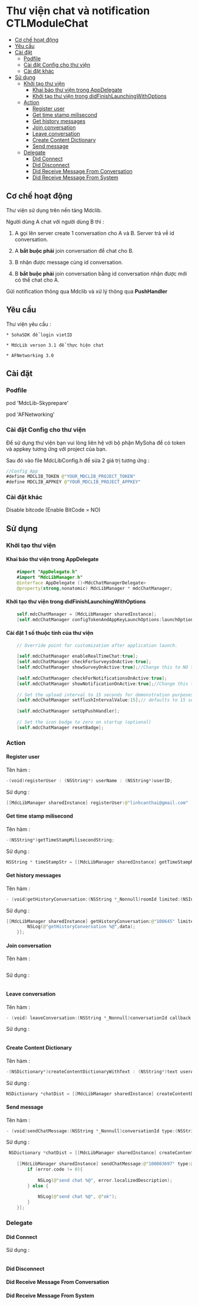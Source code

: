 # Thư viện chat và notification CTLModuleChat
* [Cơ chế hoạt động](#cơ-chế-hoạt-động)
* [Yêu cầu](#yêu-cầu)
* [Cài đặt](#cài-đặt)
    * [Podfile](#podfile)
    * [Cài đặt Config cho thư viện](#cài-đặt-config-cho-thư-viện)
    * [Cài đặt khác](#cài-đặt-khác)
* [Sử dụng](#sử-dụng)
    * [Khởi tạo thư viện](#khởi-tạo-thư-viện)
        * [Khai báo thư viện trong AppDelegate](#khai-báo-thư-viện-trong-appdelegate)
        * [Khởi tạo thư viện trong didFinishLaunchingWithOptions](#khởi-tạo-thư-viện-trong-didfinishlaunchingwithoptions)
    * [Action](#action)
        * [Register user](#register-user)
        * [Get time stamp milisecond](#get-time-stamp-milisecond)
        * [Get history messages](#get-history-messages)
        * [Join conversation](#join-conversation)
        * [Leave conversation](#leave-conversation)
        * [Create Content Dictionary](#create-content-dictionary)
        * [Send message](#send-message)
    * [Delegate](#delegate)
        * [Did Connect](#did-connect)
        * [Did Disconnect](#did-disconnect)
        * [Did Receive Message From Conversation](#did-receive-message-from-conversation)
        * [Did Receive Message From System](#did-receive-message-from-system)
    

## Cơ chế hoạt động
Thư viện sử dụng trên nền tảng Mdclib.

Người dùng A chat với người dùng B thì :

1. A gọi lên server create 1 conversation cho A và B. Server trả về id conversation.

2. A **bắt buộc phải** join conversation để chat cho B.

3. B nhận được message cùng id conversation.

4. B **bắt buộc phải** join conversation bằng id conversation nhận được mới có thể chat cho A.

Gửi notification thông qua Mdclib và xử lý thông qua **PushHandler**

## Yêu cầu

Thư viện yêu cầu :

    * SohaSDK để login vietID
    
    * MdcLib verson 3.1 để thực hiện chat
    
    * AFNetworking 3.0
    

## Cài đặt
### Podfile
pod 'MdcLib-Skyprepare'

pod 'AFNetworking'

### Cài đặt Config cho thư viện

Để sử dụng thư viện bạn vui lòng liên hệ với bộ phận MySoha để có token và appkey tương ứng với project của bạn.

Sau đó vào file MdcLibConfig.h để sửa 2 giá trị tương ứng :
```swift
//Config App
#define MDCLIB_TOKEN @"YOUR_MDCLIB_PROJECT_TOKEN"
#define MDCLIB_APPKEY @"YOUR_MDCLIB_PROJECT_APPKEY"
```


### Cài đặt khác

Disable bitcode (Enable BitCode = NO)

## Sử dụng
### Khởi tạo thư viện
#### Khai báo thư viện trong AppDelegate

```swift
    #import "AppDelegate.h"
    #import "MdcLibManager.h"
    @interface AppDelegate ()<MdcChatManagerDelegate>
    @property(strong,nonatomic) MdcLibManager * mdcChatManager;
```

#### Khởi tạo thư viện trong didFinishLaunchingWithOptions

```swift
    self.mdcChatManager = [MdcLibManager sharedInstance];
    [self.mdcChatManager configTokenAndAppKeyLaunchOptions:launchOptions];
```

#### Cài đặt 1 số thuộc tính của thư viện

```swift
    // Override point for customization after application launch.
    
    [self.mdcChatManager enableRealTimeChat:true];
    [self.mdcChatManager checkForSurveysOnActive:true];
    [self.mdcChatManager showSurveyOnActive:true];//Change this to NO to show your surveys manually.
    
    [self.mdcChatManager checkForNotificationsOnActive:true];
    [self.mdcChatManager showNotificationOnActive:true];//Change this to NO to show your notifs manually.
    
    // Set the upload interval to 15 seconds for demonstration purposes. This would be overkill for most applications.
    [self.mdcChatManager setflushIntervalValue:15];// defaults to 15 seconds
    
    [self.mdcChatManager setUpPushHandler];
    
    // Set the icon badge to zero on startup (optional)
    [self.mdcChatManager resetBadge];
```

### Action
#### Register user
Tên hàm :

```swift
-(void)registerUser : (NSString*) userName : (NSString*)userID;
```
Sử dụng :

```swift
[[MdcLibManager sharedInstance] registerUser:@"linhcanthai@gmail.com" :@"linhcanthai"];
```

#### Get time stamp milisecond

Tên hàm :

```swift
-(NSString*)getTimeStampMilisecondString;
```

Sử dụng :

```swift
NSString * timeStampStr = [[MdcLibManager sharedInstance] getTimeStampMilisecondString];
```

#### Get history messages
Tên hàm :

```swift
- (void)getHistoryConversation:(NSString *_Nonnull)roomId limited:(NSInteger)limit timestamp:(NSString*)timestamp callback:(void (^ _Nullable)(NSDictionary *_Nullable data))response;
```

Sử dụng :

```swift
[[MdcLibManager sharedInstance] getHistoryConversation:@"100645" limited:20 timestamp:timeStampStr callback:^(NSDictionary * _Nullable data) {
        NSLog(@"getHistoryConversation %@",data);
    }];
```

#### Join conversation
Tên hàm :

```swift

```

Sử dụng :

```swift

```
#### Leave conversation
Tên hàm :

```swift
- (void) leaveConversation:(NSString *_Nonnull)conversationId callback:(void (^_Nullable)(NSError *_Nullable error))response;
```

Sử dụng :

```swift

```

#### Create Content Dictionary
Tên hàm :

```swift
-(NSDictionary*)createContentDictionaryWithText : (NSString*)text userAvatar : (NSString*)userAvatar userName : (NSString *)userName valueComment : (NSString*) valueComment;
```

Sử dụng :

```swift
NSDictionary *chatDist = [[MdcLibManager sharedInstance] createContentDictionaryWithText:@"day la text" userAvatar:@"imageLink" userName:@"userName" valueComment:@"valueComment"];
```

#### Send message
Tên hàm :

```swift
- (void)sendChatMessage:(NSString *_Nonnull)conversationId type:(NSString *_Nullable)type subConversationId:(NSString*)subConversationId content:(NSDictionary *_Nonnull)content callback:(void (^ _Nullable)(NSError *_Nullable error))response;
```

Sử dụng :

```swift
 NSDictionary *chatDist = [[MdcLibManager sharedInstance] createContentDictionaryWithText:@"day la text" userAvatar:@"imageLink" userName:@"userName" valueComment:@"valueComment"];
    
    [[MdcLibManager sharedInstance] sendChatMessage:@"100003697" type:@"message" subConversationId:@"" content:chatDist callback:^(NSError * _Nullable error) {
        if (error.code != 0){
            
            NSLog(@"send chat %@", error.localizedDescription);
        } else {
            
            NSLog(@"send chat %@", @"ok");
        }
    }];

```



### Delegate
#### Did Connect
Sử dụng :

```swift

```

#### Did Disconnect
#### Did Receive Message From Conversation
#### Did Receive Message From System